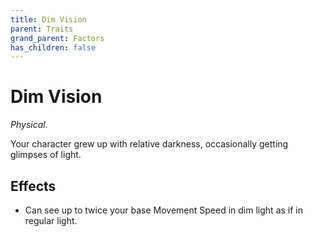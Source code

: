```yaml
---
title: Dim Vision
parent: Traits
grand_parent: Factors
has_children: false
---
```


# Dim Vision

*Physical.*

Your character grew up with relative darkness, occasionally getting glimpses of light.

## Effects

* Can see up to twice your base Movement Speed in dim light as if in regular light.
